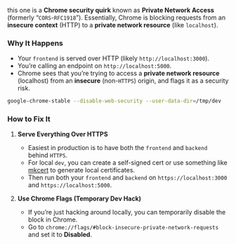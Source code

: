 this one is a **Chrome security quirk** known as **Private Network Access** (formerly “`CORS`-`RFC1918`”). Essentially, Chrome is blocking requests from an **insecure context** (HTTP) to a **private network resource** (like `localhost`).

### Why It Happens

- Your `frontend` is served over HTTP (likely `http://localhost:3000`).
- You’re calling an endpoint on `http://localhost:5000`.
- Chrome sees that you’re trying to access a **private network resource** (localhost) from an **insecure** (non-`HTTPS`) origin, and flags it as a security risk.

```bash
google-chrome-stable --disable-web-security --user-data-dir=/tmp/dev
```

### How to Fix It

1. **Serve Everything Over HTTPS**
    
    - Easiest in production is to have both the `frontend` and `backend` behind `HTTPS`.
    - For local `dev`, you can create a self-signed cert or use something like [mkcert](https://github.com/FiloSottile/mkcert) to generate local certificates.
    - Then run both your `frontend` and `backend` on `https://localhost:3000` and `https://localhost:5000`.
2. **Use Chrome Flags (Temporary Dev Hack)**
    
    - If you’re just hacking around locally, you can temporarily disable the block in Chrome.
    - Go to `chrome://flags/#block-insecure-private-network-requests` and set it to **Disabled**.